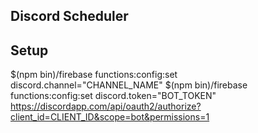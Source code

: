 ## Discord Scheduler

## Setup

$(npm bin)/firebase functions:config:set discord.channel="CHANNEL_NAME"
$(npm bin)/firebase functions:config:set discord.token="BOT_TOKEN"
https://discordapp.com/api/oauth2/authorize?client_id=CLIENT_ID&scope=bot&permissions=1
